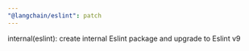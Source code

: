 ```yaml
---
"@langchain/eslint": patch
---
```


internal(eslint): create internal Eslint package and upgrade to Eslint v9
